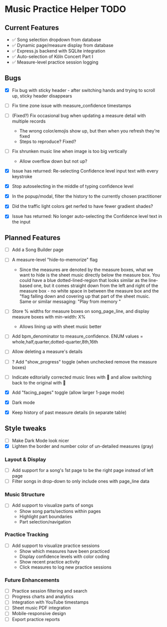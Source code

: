 # Music Practice Helper TODO

## Current Features
- ✅ Song selection dropdown from database
- ✅ Dynamic page/measure display from database
- ✅ Express.js backend with SQLite integration
- ✅ Auto-selection of Köln Concert Part I
- ✅ Measure-level practice session logging

## Bugs
- [x] Fix bug with sticky header - after switching hands and trying to scroll up, sticky header disappears
- [ ] Fix time zone issue with measure_confidence timestamps
- [ ] (Fixed?) Fix occasional bug when updating a measure detail with multiple records
  - The wrong color/emojis show up, but then when you refresh they're fixed
  - Steps to reproduce? Fixed?
- [ ] Fix shrunken music line when image is too big vertically
  - Allow overflow down but not up?

- [x] Issue has returned: Re-selecting Confidence level input text with every keystroke
- [x] Stop autoselecting in the middle of typing confidence level
- [x] In the popup/modal, filter the history to the currently chosen practitioner
- [x] Did the traffic light colors get nerfed to have fewer gradient shades?
- [x] Issue has returned: No longer auto-selecting the Confidence level text in the input

## Planned Features

- [ ] Add a Song Builder page
- [ ] A measure-level "hide-to-memorize" flag
  - Since the measures are denoted by the measure boxes, what we want to hide
      is the sheet music directly below the measure box. You could have a blue dotted-lined-region that looks similar as the line-based one, but it comes straight down
      from the left and right of the measure box - no white space in between the measure box and the "flag falling down and covering up that part of the sheet music. Same
      or similar messaging: "Play from memory <sparkle>"
- [ ] Store % widths for measure boxes on song_page_line, and display measure boxes with min-width: X%
  - Allows lining up with sheet music better
- [ ] Add bpm_denominator to measure_confidence. ENUM values = whole,half,quarter,dotted-quarter,8th,16th
- [ ] Allow deleting a measure's details
- [ ] ? Add "show_progress" toggle (when unchecked remove the measure boxes)
- [ ] Indicate editorially corrected music lines with 📝 and allow switching back to the original with 🔄


- [x] Add "facing_pages" toggle (allow larger 1-page mode)
- [x] Dark mode
- [x] Keep history of past measure details (in separate table)

## Style tweaks

- [ ] Make Dark Mode look nicer
- [x] Lighten the border and number color of un-detailed measures (gray)

### Layout & Display
- [ ] Add support for a song's 1st page to be the right page instead of left page
- [ ] Filter songs in drop-down to only include ones with page_line data

### Music Structure
- [ ] Add support to visualize parts of songs
  - Show song parts/sections within pages
  - Highlight part boundaries
  - Part selection/navigation

### Practice Tracking
- [ ] Add support to visualize practice sessions
  - Show which measures have been practiced
  - Display confidence levels with color coding
  - Show recent practice activity
  - Click measures to log new practice sessions

### Future Enhancements
- [ ] Practice session filtering and search
- [ ] Progress charts and analytics
- [ ] Integration with YouTube timestamps
- [ ] Sheet music PDF integration
- [ ] Mobile-responsive design
- [ ] Export practice reports

